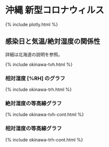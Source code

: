 # 沖縄 新型コロナウィルス

{% include plotly.html %}

## 感染日と気温/絶対湿度の関係性

詳細は北海道の説明を参照。

{% include okinawa-tvh.html %}

### 相対湿度 [%RH] のグラフ
{% include okinawa-trh.html %}

### 絶対湿度の等高線グラフ
{% include okinawa-tvh-cont.html %}

### 相対湿度の等高線グラフ
{% include okinawa-trh-cont.html %}
